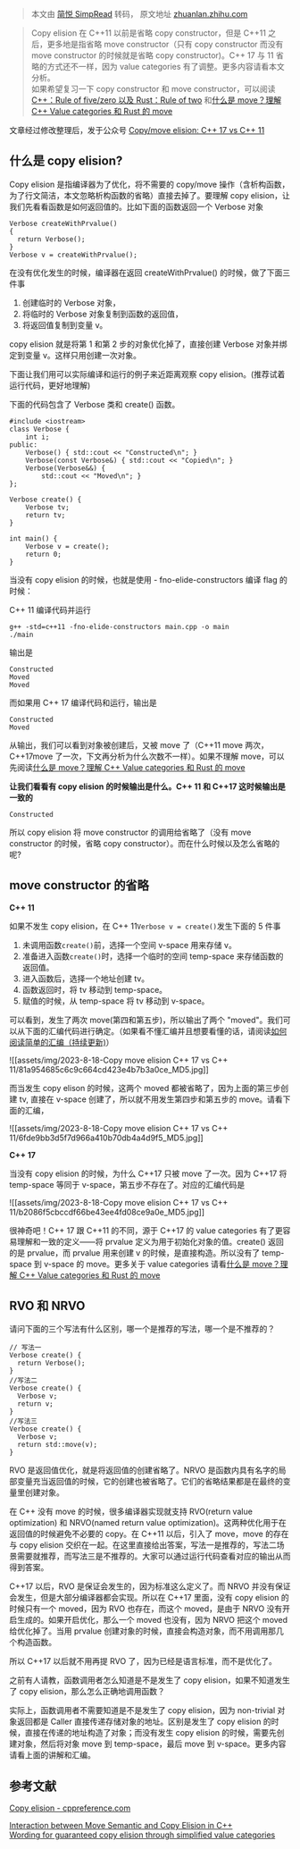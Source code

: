 > 本文由 [简悦 SimpRead](http://ksria.com/simpread/) 转码， 原文地址 [zhuanlan.zhihu.com](https://zhuanlan.zhihu.com/p/379566824)

> Copy elision 在 C++11 以前是省略 copy constructor，但是 C++11 之后，更多地是指省略 move constructor（只有 copy constructor 而没有 move constructor 的时候就是省略 copy constructor)。C++ 17 与 11 省略的方式还不一样，因为 value categories 有了调整。更多内容请看本文分析。  
> 如果希望复习一下 copy constructor 和 move constructor，可以阅读 [C++：Rule of five/zero 以及 Rust：Rule of two](https://zhuanlan.zhihu.com/p/369349887) 和[什么是 move？理解 C++ Value categories 和 Rust 的 move](https://zhuanlan.zhihu.com/p/374392832)

文章经过修改整理后，发于公众号 [Copy/move elision: C++ 17 vs C++ 11](https://link.zhihu.com/?target=https%3A//mp.weixin.qq.com/s%3F__biz%3DMzI4ODE4NTkxMw%3D%3D%26mid%3D2649441370%26idx%3D1%26sn%3Db8f4d13501cb1a4bf376c72779f716fb%26chksm%3Df3ddaf0cc4aa261a76a50b15745573e148962b17444d99ff1a7162534aefcf0ce67c547ac4fd%26token%3D2061556422%26lang%3Dzh_CN%23rd)

什么是 copy elision?
-----------------

Copy elision 是指编译器为了优化，将不需要的 copy/move 操作（含析构函数，为了行文简洁，本文忽略析构函数的省略）直接去掉了。要理解 copy elision，让我们先看看函数是如何返回值的。比如下面的函数返回一个 Verbose 对象

```
Verbose createWithPrvalue()
{
  return Verbose();
}
Verbose v = createWithPrvalue();
```

在没有优化发生的时候，编译器在返回 createWithPrvalue() 的时候，做了下面三件事

1.  创建临时的 Verbose 对象，
2.  将临时的 Verbose 对象复制到函数的返回值，
3.  将返回值复制到变量 v。

copy elision 就是将第 1 和第 2 步的对象优化掉了，直接创建 Verbose 对象并绑定到变量 v。这样只用创建一次对象。

下面让我们用可以实际编译和运行的例子来近距离观察 copy elision。(推荐试着运行代码，更好地理解)

下面的代码包含了 Verbose 类和 create() 函数。

```
#include <iostream>
class Verbose {
    int i;
public:
    Verbose() { std::cout << "Constructed\n"; }
    Verbose(const Verbose&) { std::cout << "Copied\n"; }
    Verbose(Verbose&&) { 
        std::cout << "Moved\n"; }
};

Verbose create() {
    Verbose tv;
    return tv;
}

int main() {
    Verbose v = create();
    return 0;
}
```

当没有 copy elision 的时候，也就是使用 - fno-elide-constructors 编译 flag 的时候：

C++ 11 编译代码并运行

```
g++ -std=c++11 -fno-elide-constructors main.cpp -o main
./main
```

输出是

```
Constructed
Moved
Moved
```

而如果用 C++ 17 编译代码和运行，输出是

```
Constructed
Moved
```

从输出，我们可以看到对象被创建后，又被 move 了（C++11 move 两次，C++17move 了一次，下文再分析为什么次数不一样）。如果不理解 move，可以先阅读[什么是 move？理解 C++ Value categories 和 Rust 的 move](https://zhuanlan.zhihu.com/p/374392832)

**让我们看看有 copy elision 的时候输出是什么。C++ 11 和 C++17 这时候输出是一致的**

```
Constructed
```

所以 copy elision 将 move constructor 的调用给省略了（没有 move constructor 的时候，省略 copy constructor）。而在什么时候以及怎么省略的呢?

move constructor 的省略
--------------------

**C++ 11**

如果不发生 copy elision，在 C++ 11`Verbose v = create()`发生下面的 5 件事

1.  未调用函数`create()`前，选择一个空间 v-space 用来存储 v。
2.  准备进入函数`create()`时，选择一个临时的空间 temp-space 来存储函数的返回值。
3.  进入函数后，选择一个地址创建 tv。
4.  函数返回时，将 tv 移动到 temp-space。
5.  赋值的时候，从 temp-space 将 tv 移动到 v-space。

可以看到，发生了两次 move(第四和第五步)，所以输出了两个 "moved"。我们可以从下面的汇编代码进行确定。（如果看不懂汇编并且想要看懂的话，请阅读[如何阅读简单的汇编（持续更新)](https://zhuanlan.zhihu.com/p/368962727)）

![[assets/img/2023-8-18-Copy move elision C++ 17 vs C++ 11/81a954685c6c9c664cd423e4b7b3a0ce_MD5.jpg]]

而当发生 copy elison 的时候，这两个 moved 都被省略了，因为上面的第三步创建 tv, 直接在 v-space 创建了，所以就不用发生第四步和第五步的 move。请看下面的汇编，

![[assets/img/2023-8-18-Copy move elision C++ 17 vs C++ 11/6fde9bb3d5f7d966a410b70db4a4d9f5_MD5.jpg]]

**C++ 17**

当没有 copy elision 的时候，为什么 C++17 只被 move 了一次。因为 C++17 将 temp-space 等同于 v-space，第五步不存在了。对应的汇编代码是

![[assets/img/2023-8-18-Copy move elision C++ 17 vs C++ 11/b2086f5cbccdf66be43ee4fd08ce9a0e_MD5.jpg]]

很神奇吧！C++ 17 跟 C++11 的不同，源于 C++17 的 value categories 有了更容易理解和一致的定义——将 prvalue 定义为用于初始化对象的值。create() 返回的是 prvalue，而 prvalue 用来创建 v 的时候，是直接构造。所以没有了 temp-space 到 v-space 的 move。更多关于 value categories 请看[什么是 move？理解 C++ Value categories 和 Rust 的 move](https://zhuanlan.zhihu.com/p/374392832)

RVO 和 NRVO
----------

请问下面的三个写法有什么区别，哪一个是推荐的写法，哪一个是不推荐的？

```
// 写法一
Verbose create() {
  return Verbose();
}
//写法二
Verbose create() {
  Verbose v;
  return v;
}
//写法三
Verbose create() {
  Verbose v;
  return std::move(v);
}
```

RVO 是返回值优化，就是将返回值的创建省略了。NRVO 是函数内具有名字的局部变量充当返回值的时候，它的创建也被省略了。它们的省略结果都是在最终的变量里创建对象。

在 C++ 没有 move 的时候，很多编译器实现就支持 RVO(return value optimization) 和 NRVO(named return value optimization)。这两种优化用于在返回值的时候避免不必要的 copy。在 C++11 以后，引入了 move，move 的存在与 copy elision 交织在一起。在这里直接给出答案，写法一是推荐的，写法二场景需要就推荐，而写法三是不推荐的。大家可以通过运行代码查看对应的输出从而得到答案。

C++17 以后，RVO 是保证会发生的，因为标准这么定义了。而 NRVO 并没有保证会发生，但是大部分编译器都会实现。所以在 C++17 里面，没有 copy elision 的时候只有一个 moved，因为 RVO 也存在，而这个 moved，是由于 NRVO 没有开启生成的。如果开启优化，那么一个 moved 也没有，因为 NRVO 把这个 moved 给优化掉了。当用 prvalue 创建对象的时候，直接会构造对象，而不用调用那几个构造函数。

所以 C++17 以后就不用再提 RVO 了，因为已经是语言标准，而不是优化了。

之前有人请教，函数调用者怎么知道是不是发生了 copy elision，如果不知道发生了 copy elision，那么怎么正确地调用函数？

实际上，函数调用者不需要知道是不是发生了 copy elision，因为 non-trivial 对象返回都是 Caller 直接传递存储对象的地址。区别是发生了 copy elision 的时候，直接在传递的地址构造了对象；而没有发生 copy elision 的时候，需要先创建对象，然后将对象 move 到 temp-space，最后 move 到 v-space。更多内容请看上面的讲解和汇编。

参考文献
----

[Copy elision - cppreference.com](https://link.zhihu.com/?target=https%3A//en.cppreference.com/w/cpp/language/copy_elision)

[Interaction between Move Semantic and Copy Elision in C++](https://link.zhihu.com/?target=https%3A//source.coveo.com/2018/11/07/interaction-between-move-semantic-and-copy-elision-in-c%2B%2B/)  
[Wording for guaranteed copy elision through simplified value categories](https://link.zhihu.com/?target=http%3A//www.open-std.org/jtc1/sc22/wg21/docs/papers/2016/p0135r1.html)